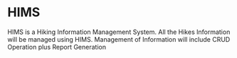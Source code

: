 # HIMS
HIMS is a Hiking Information Management System. All the Hikes Information will be managed using HIMS. Management of Information will include CRUD Operation plus Report Generation
